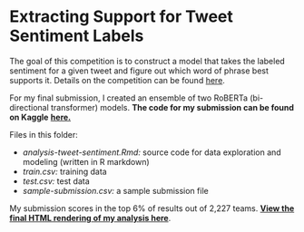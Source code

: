 # Extracting Support for Tweet Sentiment Labels

The goal of this competition is to construct a model that takes the labeled sentiment for a given tweet and figure out which word of phrase best supports it. Details on the competition can be found [here](https://www.kaggle.com/c/tweet-sentiment-extraction/overview).

For my final submission, I created an ensemble of two RoBERTa (bi-directional transformer) models. **The code for my submission can be found on Kaggle** [**here.**](https://www.kaggle.com/panthonies/roberta-ensemble-top-6)

Files in this folder:
- *analysis-tweet-sentiment.Rmd:* source code for data exploration and modeling (written in R markdown)
- *train.csv:* training data
- *test.csv:* test data
- *sample-submission.csv:* a sample submission file

My submission scores in the top 6% of results out of 2,227 teams. [**View the final HTML rendering of my analysis here**](https://anthonypan.com/kaggle/tweet-sentiment-extraction).